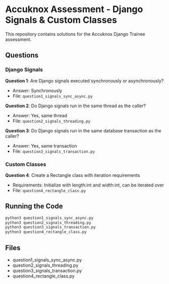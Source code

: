 # Accuknox Assessment - Django Signals & Custom Classes

This repository contains solutions for the Accuknox Django Trainee assessment.

## Questions

### Django Signals

**Question 1**: Are Django signals executed synchronously or asynchronously?
- Answer: Synchronously
- File: `question1_signals_sync_async.py`

**Question 2**: Do Django signals run in the same thread as the caller?
- Answer: Yes, same thread
- File: `question2_signals_threading.py`

**Question 3**: Do Django signals run in the same database transaction as the caller?
- Answer: Yes, same transaction
- File: `question3_signals_transaction.py`

### Custom Classes

**Question 4**: Create a Rectangle class with iteration requirements
- Requirements: Initialize with length:int and width:int, can be iterated over
- File: `question4_rectangle_class.py`

## Running the Code

```bash
python3 question1_signals_sync_async.py
python3 question2_signals_threading.py
python3 question3_signals_transaction.py
python3 question4_rectangle_class.py
```

## Files

- question1_signals_sync_async.py
- question2_signals_threading.py
- question3_signals_transaction.py
- question4_rectangle_class.py
